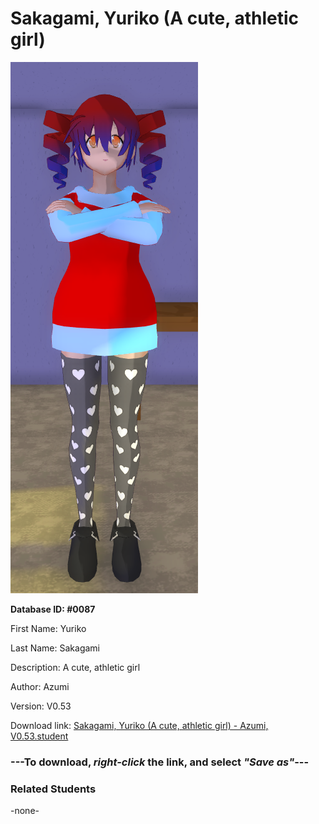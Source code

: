# Sakagami, Yuriko (A cute, athletic girl)

<img src="../../Files/Images/Sakagami, Yuriko (A cute, athletic girl).png" title="Sakagami, Yuriko (A cute, athletic girl) - Azumi, V0.53">

**Database ID: #0087**

First Name: Yuriko

Last Name: Sakagami

Description: A cute, athletic girl

Author: Azumi

Version: V0.53

Download link: <a href="https://raw.githubusercontent.com/Arbiter1223/Daigaku-Gurashi-Custom-Students/master/Files/Student%20Files/Sakagami%2C%20Yuriko%20(A%20cute%2C%20athletic%20girl)%20-%20Azumi%2C%20V0.53.student">Sakagami, Yuriko (A cute, athletic girl) - Azumi, V0.53.student</a>

### ---**To download, _right-click_ the link, and select _"Save as"_**---

### Related Students

-none-
